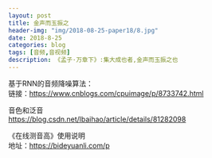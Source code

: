 ```yaml
---
layout: post
title: 金声而玉振之
header-img: "img/2018-08-25-paper18/8.jpg"
date: 2018-8-25
categories: blog
tags: [音频,音视频]
description: 《孟子·万章下》:集大成也者,金声而玉振之也
---
```



基于RNN的音频降噪算法：<br>
链接：https://www.cnblogs.com/cpuimage/p/8733742.html<br>

音色和泛音<br>
https://blog.csdn.net/lbaihao/article/details/81282098<br>

《在线测音高》使用说明<br>
地址：https://bideyuanli.com/p<br>




